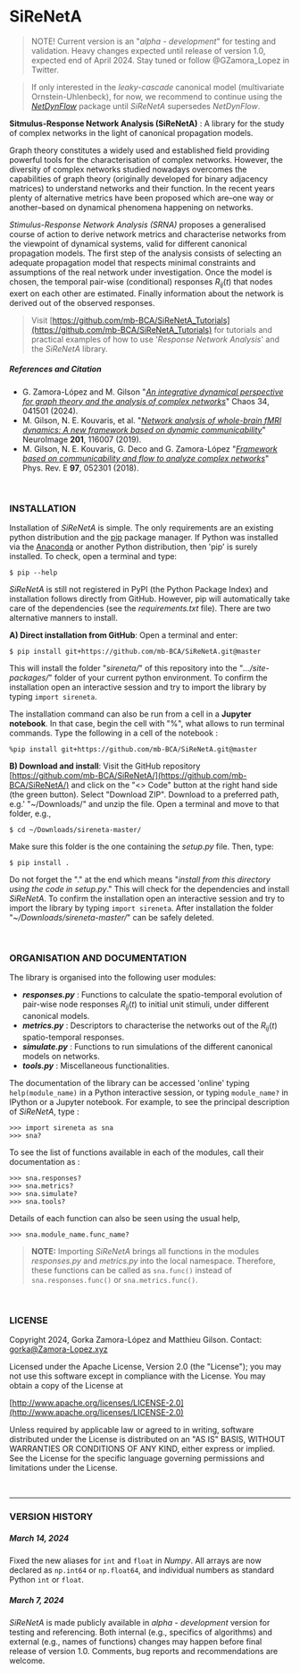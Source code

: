 # SiReNetA

> NOTE! Current version is an "*alpha - development*" for testing and validation. Heavy changes expected until release of version 1.0, expected end of April 2024. Stay tuned or follow @GZamora_Lopez in Twitter.

> If only interested in the *leaky-cascade* canonical model (multivariate Ornstein-Uhlenbeck), for now, we recommend to continue using the *[NetDynFlow](https://github.com/mb-BCA/NetDynFlow)* package until *SiReNetA* supersedes *NetDynFlow*.



**Sitmulus-Response Network Analysis (SiReNetA)** : A library for the study of complex networks in the light of canonical propagation models.

Graph theory constitutes a widely used and established field providing powerful tools for the characterisation of complex networks. However, the diversity of complex networks studied nowadays overcomes the capabilities of graph theory (originally developed for binary adjacency matrices) to understand networks and their function. In the recent years plenty of alternative metrics have been proposed which are–one way or another–based on dynamical phenomena happening on networks.

*Stimulus-Response Network Analysis (SRNA)* proposes a generalised course of action to derive network metrics and characterise networks from the viewpoint of dynamical systems, valid for different canonical propagation models. The first step of the analysis consists of selecting an adequate propagation model that respects minimal constraints and assumptions of the real network under investigation. Once the model is chosen, the temporal pair-wise (conditional) responses $R_{ij}(t)$ that nodes exert on each other are estimated. Finally information about the network is derived out of the observed responses.


>Visit [https://github.com/mb-BCA/SiReNetA_Tutorials](https://github.com/mb-BCA/SiReNetA_Tutorials) for tutorials and practical examples of how to use '*Response Network Analysis*' and the *SiReNetA* library.


##### References and Citation

- G. Zamora-López and M. Gilson "*[An integrative dynamical perspective for graph theory and the analysis of complex networks](https://doi.org/10.1063/5.0202241)*" Chaos 34, 041501 (2024).
- M. Gilson, N. E. Kouvaris, et al. "*[Network analysis of whole-brain fMRI
dynamics: A new framework based on dynamic communicability](https://doi.org/10.1016/j.neuroimage.2019.116007)*" NeuroImage **201**, 116007 (2019).
- M. Gilson, N. E. Kouvaris, G. Deco and G. Zamora-López "*[Framework based on communicability and flow to analyze complex networks](https://journals.aps.org/pre/abstract/10.1103/PhysRevE.97.052301)*" Phys. Rev. E **97**, 052301 (2018).



&nbsp;
### INSTALLATION

Installation of *SiReNetA* is simple. The only requirements are an existing python distribution and the [pip](https://github.com/pypa/pip) package manager. If Python was installed via the [Anaconda](https://www.anaconda.com) or another Python distribution, then 'pip' is surely installed. To check, open a terminal and type:

	$ pip --help

*SiReNetA* is still not registered in PyPI (the Python Package Index) and installation follows directly from GitHub. However, pip will automatically take care of the  dependencies (see the *requirements.txt* file). There are two alternative manners to install.

**A) Direct installation from GitHub**: Open a terminal and enter:

	$ pip install git+https://github.com/mb-BCA/SiReNetA.git@master

This will install the folder "*sireneta/*" of this repository into the "*…/site-packages/*" folder of your current python environment. To confirm the installation open an interactive session and try to import the library by typing `import sireneta`.

The installation command can also be run from a cell in a **Jupyter notebook**. In that case, begin the cell with "%", what allows to run terminal commands. Type the following in a cell of the notebook :

	%pip install git+https://github.com/mb-BCA/SiReNetA.git@master

**B) Download and install**: Visit the GitHub repository [https://github.com/mb-BCA/SiReNetA/](https://github.com/mb-BCA/SiReNetA/) and click on the "<> Code" button at the right hand side (the green button). Select "Download ZIP". Download to a preferred path, e.g.' "~/Downloads/" and unzip the file. Open a terminal and move to that folder, e.g.,

	$ cd ~/Downloads/sireneta-master/

Make sure this folder is the one containing the *setup.py* file. Then, type:

	$ pip install .

Do not forget the "." at the end which means "*install from this directory using the code in setup.py*." This will check for the dependencies and install *SiReNetA*. To confirm the installation open an interactive session and try to import the library by typing `import sireneta`. After installation the folder "*~/Downloads/sireneta-master/*" can be safely deleted.



&nbsp;
### ORGANISATION AND DOCUMENTATION

The library is organised into the following user modules:

- *__responses.py__* : Functions to calculate the spatio-temporal evolution of pair-wise node responses $R_{ij}(t)$ to initial unit stimuli, under different canonical models.
- *__metrics.py__* : Descriptors to characterise the networks out of the $R_{ij}(t)$ spatio-temporal responses.
- *__simulate.py__* : Functions to run simulations of the different canonical models on networks.
- *__tools.py__* : Miscellaneous functionalities.

The documentation of the library can be accessed 'online' typing  `help(module_name)` in a Python interactive session, or typing `module_name?` in IPython or a Jupyter notebook. For example, to see the principal description of *SiReNetA*, type :

	>>> import sireneta as sna
	>>> sna?

To see the list of functions available in each of the modules, call their documentation as :

	>>> sna.responses?
	>>> sna.metrics?
	>>> sna.simulate?
	>>> sna.tools?

Details of each function can also be seen using the usual help,

	>>> sna.module_name.func_name?

>**NOTE:** Importing *SiReNetA* brings all functions in the modules *responses.py* and *metrics.py* into the local namespace. Therefore, these functions can be called as `sna.func()` instead of `sna.responses.func()` or `sna.metrics.func()`.


&nbsp;
### LICENSE

Copyright 2024, Gorka Zamora-López and Matthieu Gilson. Contact: <gorka@Zamora-Lopez.xyz>

Licensed under the Apache License, Version 2.0 (the "License");
you may not use this software except in compliance with the License.
You may obtain a copy of the License at

[http://www.apache.org/licenses/LICENSE-2.0](http://www.apache.org/licenses/LICENSE-2.0)

Unless required by applicable law or agreed to in writing, software
distributed under the License is distributed on an "AS IS" BASIS,
WITHOUT WARRANTIES OR CONDITIONS OF ANY KIND, either express or implied.
See the License for the specific language governing permissions and
limitations under the License.


<br>

-------------------------------------------------------------------------------
### VERSION HISTORY

##### March 14, 2024

Fixed the new  aliases for `int` and `float` in *Numpy*. All arrays are now declared as `np.int64` or `np.float64`, and individual numbers as standard Python `int` or `float`. 

##### March 7, 2024

*SiReNetA* is made publicly available in *alpha - development* version for testing and referencing. Both internal (e.g., specifics of algorithms) and external (e.g., names of functions) changes may happen before final release of version 1.0. Comments, bug reports and recommendations are welcome.